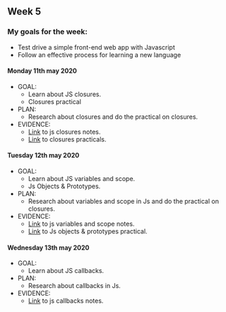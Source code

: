 ## Week 5

### My goals for the week:

* Test drive a simple front-end web app with Javascript
* Follow an effective process for learning a new language

#### Monday 11th may 2020

* GOAL: 
   * Learn about JS closures.
   * Closures practical
* PLAN:
   * Research about closures and do the practical on closures.
* EVIDENCE:
   * [Link](https://github.com/mbrad26/MyLearningTracker/blob/master/notes_to_self/week5_notes.md) to js closures notes.
   * [Link](https://github.com/mbrad26/java-script/tree/master/closures) to closures practicals.

#### Tuesday 12th may 2020

* GOAL: 
   * Learn about JS variables and scope.
   * Js Objects & Prototypes.
* PLAN:
   * Research about variables and scope in Js and do the practical on closures.
* EVIDENCE:
   * [Link](https://github.com/mbrad26/MyLearningTracker/blob/master/notes_to_self/week5_notes.md) to js variables and scope notes.
   * [Link](https://github.com/mbrad26/java-script/tree/master/objects-prototypes) to Js objects & prototypes practical.

#### Wednesday 13th may 2020

* GOAL: 
   * Learn about JS callbacks.
* PLAN:
   * Research about callbacks in Js.
* EVIDENCE:
   * [Link]() to js callbacks notes.


   

 